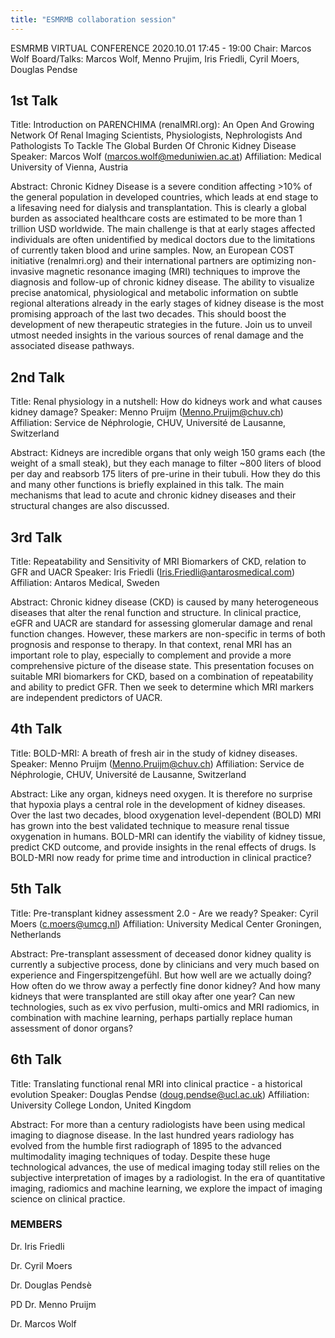 ```yaml
---
title: "ESMRMB collaboration session"
---
```


ESMRMB VIRTUAL CONFERENCE 2020.10.01 17:45 - 19:00
Chair: Marcos Wolf
Board/Talks: Marcos Wolf, Menno Prujim, Iris Friedli, Cyril Moers, Douglas Pendse

## 1st Talk 
Title: Introduction on PARENCHIMA (renalMRI.org): An Open And Growing Network Of Renal Imaging Scientists, Physiologists, Nephrologists And Pathologists To Tackle The Global Burden Of Chronic Kidney Disease
Speaker: Marcos Wolf (marcos.wolf@meduniwien.ac.at)
Affiliation: Medical University of Vienna, Austria

Abstract: Chronic Kidney Disease is a severe condition affecting >10% of the general population in developed countries, which leads at end stage to a lifesaving need for dialysis and transplantation. This is clearly a global burden as associated healthcare costs are estimated to be more than 1 trillion USD worldwide. The main challenge is that at early stages affected individuals are often unidentified by medical doctors due to the limitations of currently taken blood and urine samples. Now, an European COST initiative (renalmri.org) and their international partners are optimizing non-invasive magnetic resonance imaging (MRI) techniques to improve the diagnosis and follow-up of chronic kidney disease.
The ability to visualize precise anatomical, physiological and metabolic information on subtle regional alterations already in the early stages of kidney disease is the most promising approach of the last two decades. This should boost the development of new therapeutic strategies in the future. Join us to unveil utmost needed insights in the various sources of renal damage and the associated disease pathways.


## 2nd Talk 
Title: Renal physiology in a nutshell: How do kidneys work and what causes kidney damage?
Speaker: Menno Pruijm (Menno.Pruijm@chuv.ch)
Affiliation: Service de Néphrologie, CHUV, Université de Lausanne, Switzerland

Abstract: Kidneys are incredible organs that only weigh 150 grams each (the weight of a small steak), but they each manage to filter ~800 liters of blood per day and reabsorb 175 liters of pre-urine in their tubuli. How they do this and many other functions is briefly explained in this talk. The main mechanisms that lead to acute and chronic kidney diseases and their structural changes are also discussed.


## 3rd Talk 
Title: Repeatability and Sensitivity of MRI Biomarkers of CKD, relation to GFR and UACR
Speaker: Iris Friedli (Iris.Friedli@antarosmedical.com)
Affiliation: Antaros Medical, Sweden

Abstract: Chronic kidney disease (CKD) is caused by many heterogeneous diseases that alter the renal function and structure. In clinical practice, eGFR and UACR are standard for assessing glomerular damage and renal function changes. However, these markers are non-specific in terms of both prognosis and response to therapy. In that context, renal MRI has an important role to play, especially to complement and provide a more comprehensive picture of the disease state. This presentation focuses on suitable MRI biomarkers for CKD, based on a combination of repeatability and ability to predict GFR. Then we seek to determine which MRI markers are independent predictors of UACR.


## 4th Talk 
Title: BOLD-MRI: A breath of fresh air in the study of kidney diseases.
Speaker: Menno Pruijm (Menno.Pruijm@chuv.ch)
Affiliation: Service de Néphrologie, CHUV, Université de Lausanne, Switzerland

Abstract: Like any organ, kidneys need oxygen. It is therefore no surprise that hypoxia plays a central role in the development of kidney diseases. Over the last two decades, blood oxygenation level-dependent (BOLD) MRI has grown into the best validated technique to measure renal tissue oxygenation in humans.  BOLD-MRI can identify the viability of kidney tissue, predict CKD outcome, and provide insights in the renal effects of drugs. Is BOLD-MRI now ready for prime time and introduction in clinical practice?


## 5th Talk 
Title: Pre-transplant kidney assessment 2.0 - Are we ready?
Speaker: Cyril Moers (c.moers@umcg.nl)
Affiliation: University Medical Center Groningen, Netherlands

Abstract: Pre-transplant assessment of deceased donor kidney quality is currently a subjective process, done by clinicians and very much based on experience and Fingerspitzengefühl. But how well are we actually doing? How often do we throw away a perfectly fine donor kidney? And how many kidneys that were transplanted are still okay after one year? Can new technologies, such as ex vivo perfusion, multi-omics and MRI radiomics, in combination with machine learning, perhaps partially replace human assessment of donor organs?


## 6th Talk 
Title: Translating functional renal MRI into clinical practice - a historical evolution
Speaker: Douglas Pendse (doug.pendse@ucl.ac.uk)
Affiliation: University College London, United Kingdom

Abstract: For more than a century radiologists have been using medical imaging to diagnose disease. In the last hundred years radiology has evolved from the humble first radiograph of 1895 to the advanced multimodality imaging techniques of today. Despite these huge technological advances, the use of medical imaging today still relies on the subjective interpretation of images by a radiologist. In the era of quantitative imaging, radiomics and machine learning, we explore the impact of imaging science on clinical practice. 

### MEMBERS

Dr. Iris Friedli

Dr. Cyril Moers

Dr. Douglas Pendsè

PD Dr. Menno Pruijm

Dr. Marcos Wolf